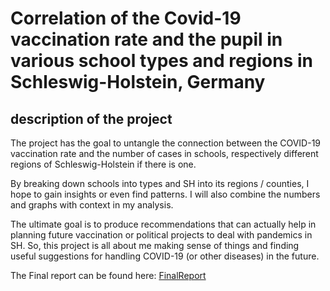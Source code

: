 # Correlation of the Covid-19 vaccination rate and the pupil in various school types and regions in Schleswig-Holstein, Germany

## description of the project

The project has the goal to untangle the connection between the COVID-19 vaccination rate and the number of cases in schools, respectively different regions of Schleswig-Holstein if there is one. 

By breaking down schools into types and SH into its regions / counties, I hope to gain insights or even find patterns. 
I will also combine the numbers and graphs with context in my analysis. 

The ultimate goal is to produce recommendations that can actually help in planning future vaccination or political projects to deal with pandemics in SH. 
So, this project is all about me making sense of things and finding useful suggestions for handling COVID-19 (or other diseases) in the future.

The Final report can be found here: [FinalReport]

[FinalReport]: https://github.com/JanBaumgart/Jan_MADE/blob/main/project/report.pdf
